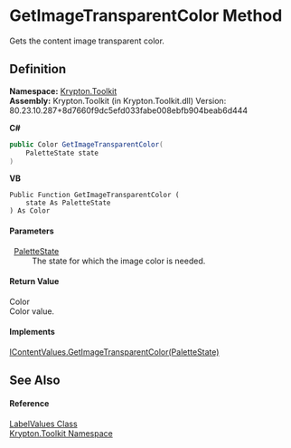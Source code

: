 # GetImageTransparentColor Method


Gets the content image transparent color.



## Definition
**Namespace:** <a href="79d2eac2-21f4-54ff-7552-b20c33c30600.md">Krypton.Toolkit</a>  
**Assembly:** Krypton.Toolkit (in Krypton.Toolkit.dll) Version: 80.23.10.287+8d7660f9dc5efd033fabe008ebfb904beab6d444

**C#**
``` C#
public Color GetImageTransparentColor(
	PaletteState state
)
```
**VB**
``` VB
Public Function GetImageTransparentColor ( 
	state As PaletteState
) As Color
```



#### Parameters
<dl><dt>  <a href="93e626cd-00cf-240e-06c6-ab4d47e982ba.md">PaletteState</a></dt><dd>The state for which the image color is needed.</dd></dl>

#### Return Value
Color  
Color value.

#### Implements
<a href="42512fa6-6fa7-80fb-adec-59ad0af275d3.md">IContentValues.GetImageTransparentColor(PaletteState)</a>  


## See Also


#### Reference
<a href="1cb137fe-b365-630e-d183-658e033feb35.md">LabelValues Class</a>  
<a href="79d2eac2-21f4-54ff-7552-b20c33c30600.md">Krypton.Toolkit Namespace</a>  
